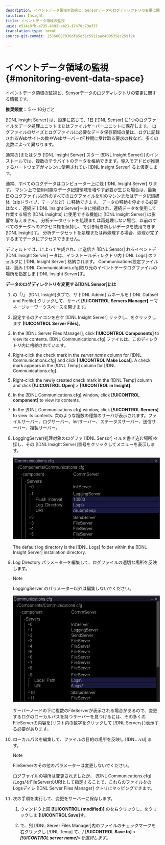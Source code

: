 ```yaml
---
description: イベントデータ領域の監視と、Sensorデータのログディレクトリの変更に関する情報です。
solution: Insight
title: イベントデータ領域の監視
uuid: e514e8fb-e735-4003-ab21-17470c73af37
translation-type: tm+mt
source-git-commit: 25366087936dfa5e31c5921aac400535ec259f2e

---
```



# イベントデータ領域の監視{#monitoring-event-data-space}

イベントデータ領域の監視と、Sensorデータのログディレクトリの変更に関する情報です。

**推奨頻度：** 5 ～ 10分ごと

[!DNL Insight Server] は、設定に応じて、1日 [!DNL Sensor] に1つのログファイルをデータ処理ユニットまたはファイルサーバーユニットに保存します。 ログファイルのサイズとログファイルに必要なデータ保存領域の量は、ログに記録されるWebサイトの数やWebサーバーが1秒間に受け取る要求の数など、多くの変数によって異なります。

通常の(またはクラ [!DNL Insight Server] スター [!DNL Insight Server] )のインストールでは、複数のテラバイトのデータを格納できます。導入でアドビが推奨するハードウェアがマシンに使用されてい [!DNL Insight Server] ると仮定します。

通常、すべてのログデータはコンピューター上に残 [!DNL Insight Server] ります。 マシン上で使用可能なデータ記憶領域を増やす必要が生じた場合は、最新日のログファイル以外のすべてのログファイルを別のマシンまたはデータ記憶媒体（zipドライブ、テープなど）に移動できます。 データの移動を停止する必要はなく、連続デ [!DNL Insight Server]ータに接続され、連続データを使用して作業する場合 [!DNL Insights] に使用できる機能に [!DNL Insight Server] は影響を与えません。 分析データセットを処理または再処理しない場合、以前のすべてのデータへのアクセス権を保持し、で引き続き新しいデータを使用できま [!DNL Insight]す。 分析データセットを処理または再処理する場合、処理が完了するまでデータにアクセスできません。

デフォルトでは、によって生成され、に送信さ [!DNL Sensor] れるイベントデ [!DNL Insight Server] ータは、インストールディレクトリ内 [!DNL Logs] のフォルダに [!DNL Insight Server] 格納されます。 Communications設定ファイルは、読み [!DNL Communications.cfg]取り元のイベントデータログファイルの場所を指定しま [!DNL Insight Server]す。

**データのログディレクトリを変更する[!DNL Sensor]には**

1. の「/」 [!DNL Insight]タブで、サ [!DNL Admin] ムネールを [!DNL Dataset and Profile] クリックして、サーバ **[!UICONTROL Servers Manager]** ーマネージャーワークスペースを開きます。
1. 設定するのアイコンを右ク [!DNL Insight Server] リックし、をクリックします **[!UICONTROL Server Files]**。
1. In the [!DNL Server Files Manager], click **[!UICONTROL Components]** to view its contents. [!DNL Communications.cfg] ファイルは、このディレクトリ内に格納されています。
1. Right-click the check mark in the *server name* column for [!DNL Communications.cfg] and click **[!UICONTROL Make Local]**. A check mark appears in the [!DNL Temp] column for [!DNL Communications.cfg].
1. Right-click the newly created check mark in the [!DNL Temp] column and click **[!UICONTROL Open]** > **[!UICONTROL in Insight]**.
1. In the [!DNL Communications.cfg] window, click **[!UICONTROL component]** to view its contents.
1. In the [!DNL Communications.cfg] window, click **[!UICONTROL Servers]** to view its contents. 次のような複数の種類のサーバが表示されます。ファイルサーバー、ログサーバー、Initサーバー、ステータスサーバー、送信サーバー、複製サーバー。
1. LoggingServer(処理対象のログファ [!DNL Sensor] イルを書き込む場所)を探し、その [!DNL Insight Server]番号をクリックしてメニューを表示します。

   ![ステップ情報](assets/cfg_communications_examplevalues_logging.png)

   The default log directory is the [!DNL Logs] folder within the [!DNL Insight Server] installation directory.

1. Log Directory パラメーターを編集して、ログファイルの適切な場所を反映します。

   >[!NOTE]
   >
   >LoggingServer のパラメーター以外は編集しないでください。

   ![](assets/cfg_communicates_logslocalpath_egvalues.png)

   サーバーノードの下に複数のFileServerが表示される場合があるので、変更するログのローカルパスを持つサーバーを見つけるには、その多くのFileServerの内容を(リスト内の数字をクリックして [!DNL Servers] )表示する必要があります。

1. ローカルパスを編集して、ファイルの目的の場所を反映し [!DNL .vsl] ます。

   >[!NOTE]
   >
   >FileServerのその他のパラメーターは変更しないでください。

   ログファイルの場所は変更されましたが、 [!DNL Communications.cfg] /Logs/をFileServerのURIとして指定することで、これらのファイルをのLogsディレ [!DNL Server Files Manager] クトリにマッピングできます。

1. 次の手順を実行して、変更をサーバーに保存します。

   1. ウィンドウ上部 **[!UICONTROL (modified)]** のを右クリックし、をクリックしま **[!UICONTROL Save]**&#x200B;す。

   1. で、列 [!DNL Server Files Manager]内のファイルのチェックマークを右クリックし [!DNL Temp] て、/ **[!UICONTROL Save to]** &lt; ***[!UICONTROL server name]**>を選択します*。

